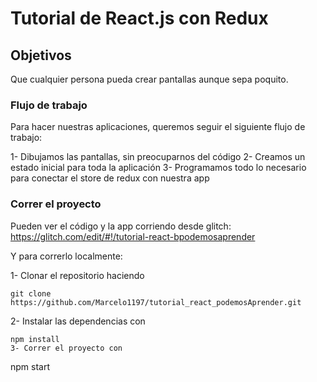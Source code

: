 # Tutorial de React.js con Redux

## Objetivos
Que cualquier persona pueda crear pantallas aunque sepa poquito.

### Flujo de trabajo
Para hacer nuestras aplicaciones, queremos seguir el siguiente flujo de trabajo:

1- Dibujamos las pantallas, sin preocuparnos del código
2- Creamos un estado inicial para toda la aplicación
3- Programamos todo lo necesario para conectar el store de redux con nuestra app

### Correr el proyecto

Pueden ver el código y la app corriendo desde glitch: https://glitch.com/edit/#!/tutorial-react-bpodemosaprender

Y para correrlo localmente:

1- Clonar el repositorio haciendo 
~~~
git clone https://github.com/Marcelo1197/tutorial_react_podemosAprender.git
~~~
2- Instalar las dependencias con
~~~
npm install
3- Correr el proyecto con
~~~
npm start
~~~